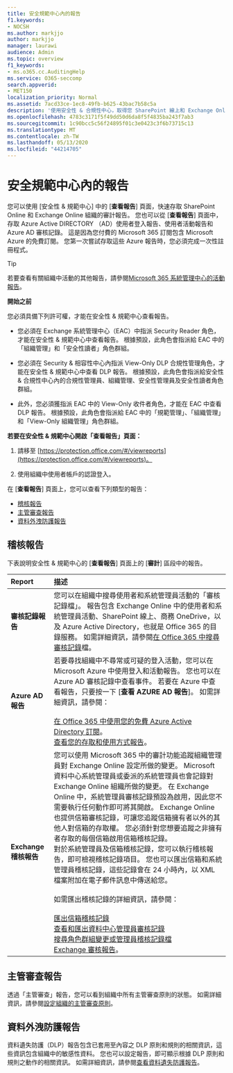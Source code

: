 ```yaml
---
title: 安全規範中心內的報告
f1.keywords:
- NOCSH
ms.author: markjjo
author: markjjo
manager: laurawi
audience: Admin
ms.topic: overview
f1_keywords:
- ms.o365.cc.AuditingHelp
ms.service: O365-seccomp
search.appverid:
- MET150
localization_priority: Normal
ms.assetid: 7acd33ce-1ec8-49fb-b625-43bac7b58c5a
description: '使用安全性 & 合規性中心，取得您 SharePoint 線上和 Exchange Online 組織的各種報告，以及 Azure Active Directory 報告。  '
ms.openlocfilehash: 4783c3171f5f49dd50d6da8f5f4835ba243f7ab3
ms.sourcegitcommit: 1c90bcc5c56f24895f01c3e0423c3f6b73715c13
ms.translationtype: MT
ms.contentlocale: zh-TW
ms.lasthandoff: 05/13/2020
ms.locfileid: "44214705"
---
```

# <a name="reports-in-the-security--compliance-center"></a>安全規範中心內的報告

您可以使用 [安全性 & 規範中心] 中的 [**查看報告**] 頁面，快速存取 SharePoint Online 和 Exchange Online 組織的審計報告。 您也可以從 [**查看報告**] 頁面中，存取 Azure Active DIRECTORY （AD）使用者登入報告、使用者活動報告和 Azure AD 審核記錄。 這是因為您付費的 Microsoft 365 訂閱包含 Microsoft Azure 的免費訂閱。 您第一次嘗試存取這些 Azure 報告時，您必須完成一次性註冊程式。 
  
> [!TIP]
> 若要查看有關組織中活動的其他報告，請參閱[Microsoft 365 系統管理中心的活動報告](https://docs.microsoft.com/microsoft-365/admin/activity-reports/activity-reports)。 
  
 **開始之前**
  
您必須具備下列許可權，才能在安全性 & 規範中心查看報告。
  
- 您必須在 Exchange 系統管理中心（EAC）中指派 Security Reader 角色，才能在安全性 & 規範中心中查看報告。 根據預設，此角色會指派給 EAC 中的「組織管理」和「安全性讀者」角色群組。
    
- 您必須在 Security & 相容性中心內指派 View-Only DLP 合規性管理角色，才能在安全性 & 規範中心中查看 DLP 報告。 根據預設，此角色會指派給安全性 & 合規性中心內的合規性管理員、組織管理、安全性管理員及安全性讀者角色群組。

- 此外，您必須獲指派 EAC 中的 View-Only 收件者角色，才能在 EAC 中查看 DLP 報告。 根據預設，此角色會指派給 EAC 中的「規範管理」、「組織管理」和「View-Only 組織管理」角色群組。
  
 **若要在安全性 & 規範中心開啟「查看報告」頁面：**
  
1. 請移至 [https://protection.office.com/#/viewreports](https://protection.office.com/#/viewreports)。
    
2. 使用組織中使用者帳戶的認證登入。
    
在 [**查看報告**] 頁面上，您可以查看下列類型的報告： 
  
- [稽核報告](#auditing-reports)
- [主管審查報告](#supervisory-review-report)
- [資料外洩防護報告](#data-loss-prevention-reports)
    
## <a name="auditing-reports"></a>稽核報告

下表說明安全性 & 規範中心的 [**查看報告**] 頁面上的 [**審計**] 區段中的報告。 
  
|**Report**|**描述**|
|:-----|:-----|
|**審核記錄報告** <br/> |您可以在組織中搜尋使用者和系統管理員活動的「審核記錄檔」。 報告包含 Exchange Online 中的使用者和系統管理員活動、SharePoint 線上、商務 OneDrive，以及 Azure Active Directory，也就是 Office 365 的目錄服務。 如需詳細資訊，請參閱[在 Office 365 中搜尋審核記錄](search-the-audit-log-in-security-and-compliance.md)檔。  <br/> |
|**Azure AD 報告** <br/> |若要尋找組織中不尋常或可疑的登入活動，您可以在 Microsoft Azure 中使用登入和活動報告。 您也可以在 Azure AD 審核記錄中查看事件。 若要在 Azure 中查看報告，只要按一下 [**查看 AZURE AD 報告**]。 如需詳細資訊，請參閱： <br/><br/>[在 Office 365 中使用您的免費 Azure Active Directory 訂閱](use-your-free-azure-ad-subscription-in-office-365.md)。 <br/> [查看您的存取和使用方式報告](https://go.microsoft.com/fwlink/p/?LinkId=506902)。  <br/> |
|**Exchange 稽核報告** <br/> | 您可以使用 Microsoft 365 中的審計功能追蹤組織管理員對 Exchange Online 設定所做的變更。 Microsoft 資料中心系統管理員或委派的系統管理員也會記錄對 Exchange Online 組織所做的變更。 在 Exchange Online 中，系統管理員審核記錄預設為啟用，因此您不需要執行任何動作即可將其開啟。 Exchange Online 也提供信箱審核記錄，可讓您追蹤信箱擁有者以外的其他人對信箱的存取權。 您必須針對您想要追蹤之非擁有者存取的每個信箱啟用信箱稽核記錄。  <br/>  對於系統管理員及信箱稽核記錄，您可以執行稽核報告，即可檢視稽核記錄項目。 您也可以匯出信箱和系統管理員稽核記錄，這些記錄會在 24 小時內，以 XML 檔案附加在電子郵件訊息中傳送給您。 <br/><br/>如需匯出稽核記錄的詳細資訊，請參閱：  <br/><br/> [匯出信箱稽核記錄](https://go.microsoft.com/fwlink/p/?LinkID=404104) <br/> [查看和匯出資料中心管理員審核記錄](https://go.microsoft.com/fwlink/p/?LinkId=404109) <br/> [搜尋角色群組變更或管理員稽核記錄檔](https://go.microsoft.com/fwlink/p/?LinkId=404105) <br/>   [Exchange 審核報告](https://go.microsoft.com/fwlink/p/?LinkID=395232)。  <br/> |
   
## <a name="supervisory-review-report"></a>主管審查報告

透過「主管審查」報告，您可以看到組織中所有主管審查原則的狀態。 如需詳細資訊，請參閱[設定組織的主管審查原則](configure-supervision-policies.md)。
  
## <a name="data-loss-prevention-reports"></a>資料外洩防護報告

資料遺失防護（DLP）報告包含已套用至內容之 DLP 原則和規則的相關資訊，這些資訊包含組織中的敏感性資料。 您也可以設定報告，即可顯示根據 DLP 原則和規則之動作的相關資訊。 如需詳細資訊，請參閱[查看資料遺失防護報告](view-the-dlp-reports.md)。
